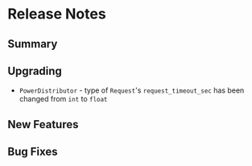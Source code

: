 # Release Notes

## Summary

<!-- Here goes a general summary of what this release is about -->

## Upgrading

<!-- Here goes notes on how to upgrade from previous versions, including deprecations and what they should be replaced with --> 

* `PowerDistributor` - type of `Request`'s `request_timeout_sec` has been changed from `int` to `float`

## New Features

<!-- Here goes the main new features and examples or instructions on how to use them -->

## Bug Fixes

<!-- Here goes notable bug fixes that are worth a special mention or explanation -->
